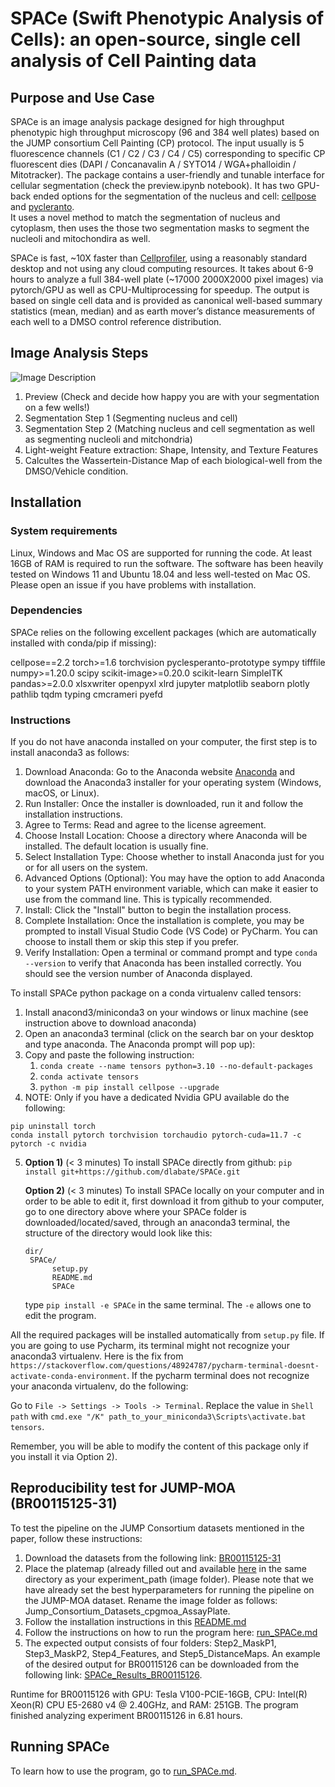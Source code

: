 # SPACe (Swift Phenotypic Analysis of Cells): an open-source, single cell analysis of Cell Painting data

## **Purpose and Use Case**


SPACe is an image analysis package designed for high throughput phenotypic high throughput microscopy (96 and 384 well plates) based on the JUMP consortium Cell Painting (CP) protocol. The input usually is 5 fluorescence channels (C1 / C2 / C3 / C4 / C5) corresponding to specific CP fluorescent dies (DAPI / Concanavalin A / SYTO14 / WGA+phalloidin / Mitotracker). 
The package contains a user-friendly and tunable interface for cellular segmentation (check the preview.ipynb notebook).  It has two GPU-back ended options for the segmentation of the nucleus and cell: [cellpose](https://github.com/MouseLand/cellpose) and [pycleranto](https://github.com/clEsperanto/pyclesperanto_prototype).  
It uses a novel method to match the segmentation of nucleus and cytoplasm, then uses the those two segmentation masks to segment the nucleoli and mitochondira as well.

SPACe is fast, ~10X faster than [Cellprofiler](https://github.com/CellProfiler/CellProfiler), using a reasonably standard desktop and not using any cloud computing resources. It takes about 6-9 hours to analyze a full 384-well plate (~17000 2000X2000 pixel images) via pytorch/GPU as well as CPU-Multiprocessing for speedup.  The output is based on single cell data and is provided as canonical well-based summary statistics (mean, median) and as earth mover’s distance measurements of each well to a DMSO control reference distribution.  

## **Image Analysis Steps**

![Image Description](https://github.com/dlabate/SPACe/raw/main/figures/image%20analysis%20steps.png)

1) Preview (Check and decide how happy you are with your segmentation on a few wells!)
2) Segmentation Step 1 (Segmenting nucleus and cell)
3) Segmentation Step 2 (Matching nucleus and cell segmentation as well as segmenting nucleoli and mitchondria)
4) Light-weight Feature extraction: Shape, Intensity, and Texture Features
5) Calcultes the Wassertein-Distance Map of each biological-well from the DMSO/Vehicle condition.

## **Installation**

### System requirements
Linux, Windows and Mac OS are supported for running the code. At least 16GB of RAM is required to run the software. The software has been heavily tested on Windows 11 and Ubuntu 18.04 and less well-tested on Mac OS. Please open an issue if you have problems with installation.

### Dependencies 
SPACe relies on the following excellent packages (which are automatically installed with conda/pip if missing):

cellpose==2.2
torch>=1.6
torchvision
pyclesperanto-prototype
sympy
tifffile
numpy>=1.20.0
scipy
scikit-image>=0.20.0
scikit-learn
SimpleITK
pandas>=2.0.0
xlsxwriter
openpyxl
xlrd
jupyter
matplotlib
seaborn
plotly
pathlib
tqdm
typing
cmcrameri
pyefd

### Instructions

If you do not have anaconda installed on your computer, the first step is to install anaconda3 as follows:  
  1.	Download Anaconda: Go to the Anaconda website [Anaconda](https://www.anaconda.com/download) and download the Anaconda3 installer for your operating system (Windows, macOS, or Linux).
  2.	Run Installer: Once the installer is downloaded, run it and follow the installation instructions.
  3.	Agree to Terms: Read and agree to the license agreement.
  4.	Choose Install Location: Choose a directory where Anaconda will be installed. The default location is usually fine.
  5.	Select Installation Type: Choose whether to install Anaconda just for you or for all users on the system.
  6.	Advanced Options (Optional): You may have the option to add Anaconda to your system PATH environment variable, which can make it easier to use from the command line. This is typically recommended.
  7.	Install: Click the "Install" button to begin the installation process.
  8.	Complete Installation: Once the installation is complete, you may be prompted to install Visual Studio Code (VS Code) or PyCharm. You can choose to install them or skip this step if you prefer.
  9.	Verify Installation: Open a terminal or command prompt and type ```conda --version``` to verify that Anaconda has been installed correctly. You should see the version number of Anaconda displayed.

To install SPACe python package on a conda virtualenv called tensors:

1.	Install anacond3/miniconda3 on your windows or linux machine (see instruction above to download anaconda)
2.	Open an anaconda3 terminal (click on the search bar on your desktop and type anaconda. The Anaconda prompt will pop up):
3.	Copy and paste the following instruction: 
    1.	``` conda create --name tensors python=3.10 --no-default-packages ```
    2.	``` conda activate tensors ```
    3.	``` python -m pip install cellpose --upgrade ```
4.	NOTE: Only if you have a dedicated Nvidia GPU available do the following:
  ```
  pip uninstall torch
  conda install pytorch torchvision torchaudio pytorch-cuda=11.7 -c pytorch -c nvidia
```
5.
     **Option 1)** (< 3 minutes)
    To install SPACe directly from github:
    ``` pip install git+https://github.com/dlabate/SPACe.git ```
  
    **Option 2)** (< 3 minutes)
    To install SPACe locally on your computer and in order to be able to edit it, first download it from github to your computer, go to one directory above where your SPACe folder is
    downloaded/located/saved, through an anaconda3 terminal, the structure of the directory would look like this:
    ```
    dir/
     SPACe/
          setup.py
          README.md
          SPACe
    ```
    type ```pip install -e SPACe``` in the same terminal. The ```-e``` allows
   	one to edit the program.
  
All the required packages will be installed automatically from ``` setup.py ``` file.
If you are going to use Pycharm, its terminal might not recognize your anaconda3 virtualenv. 
Here is the fix from 
``` https://stackoverflow.com/questions/48924787/pycharm-terminal-doesnt-activate-conda-environment ```.
If the pycharm terminal does not recognize your anaconda virtualenv, do the following:

Go to ``` File -> Settings -> Tools -> Terminal ```. Replace the value in ``` Shell path ``` with ``` cmd.exe "/K" path_to_your_miniconda3\Scripts\activate.bat tensors ```.

Remember, you will be able to modify the content of this package only if you install it via Option 2).

## **Reproducibility test for JUMP-MOA (BR00115125-31)**
To test the pipeline on the JUMP Consortium datasets mentioned in the paper, follow these instructions:
1. Download the datasets from the following link: [BR00115125-31](https://cellpainting-gallery.s3.amazonaws.com/index.html#cpg0001-cellpainting-protocol/source_4/images/2020_08_11_Stain3_Yokogawa/images/)
2. Place the platemap (already filled out and available [here](SPACe/Images_example/BR00115126/Jump_Consortium_Datasets_cpgmoa_AssayPlate/platemap.xlsx) in the same directory as your experiment_path (image folder). Please note that we have already set the best hyperparameters for running the pipeline on the JUMP-MOA dataset. Rename the image folder as follows: Jump_Consortium_Datasets_cpgmoa_AssayPlate.
3. Follow the installation instructions in this [README.md](https://github.com/dlabate/SPACe/blob/master/README.md)
4. Follow the instructions on how to run the program here: [run_SPACe.md](https://github.com/dlabate/SPACe/blob/master/run_SPACe.md)
5. The expected output consists of four folders: Step2_MaskP1, Step3_MaskP2, Step4_Features, and Step5_DistanceMaps. An example of the desired output for BR00115126 can be downloaded from the following link: [SPACe_Results_BR00115126](https://s3.console.aws.amazon.com/s3/upload/space-results).
   
Runtime for BR00115126 with GPU: Tesla V100-PCIE-16GB, CPU: Intel(R) Xeon(R) CPU E5-2680 v4 @ 2.40GHz, and RAM: 251GB. The program finished analyzing experiment BR00115126 in 6.81 hours.

## **Running SPACe**

To learn how to use the program, go to [run_SPACe.md](https://github.com/dlabate/SPACe/blob/master/run_SPACe.md).





